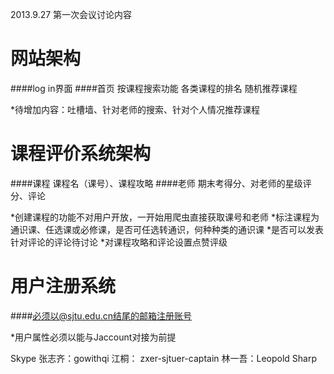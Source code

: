 2013.9.27 第一次会议讨论内容


网站架构
================
####log in界面
####首页
		按课程搜索功能
		各类课程的排名
		随机推荐课程

*待增加内容：吐槽墙、针对老师的搜索、针对个人情况推荐课程



课程评价系统架构
================
####课程
		课程名（课号）、课程攻略
####老师
		期末考得分、对老师的星级评分、评论

*创建课程的功能不对用户开放，一开始用爬虫直接获取课号和老师
*标注课程为通识课、任选课或必修课，是否可任选转通识，何种种类的通识课
*是否可以发表针对评论的评论待讨论
*对课程攻略和评论设置点赞评级



用户注册系统
===============
####必须以@sjtu.edu.cn结尾的邮箱注册账号

*用户属性必须以能与Jaccount对接为前提




Skype
张志齐：gowithqi
江桐：  zxer-sjtuer-captain
林一吾：Leopold Sharp
